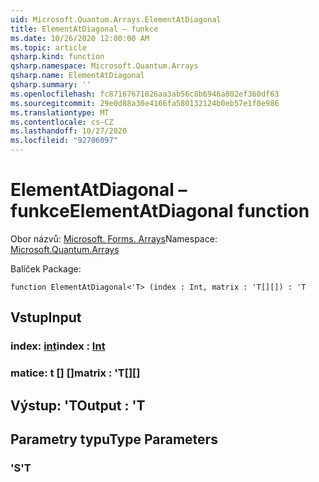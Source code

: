 ```yaml
---
uid: Microsoft.Quantum.Arrays.ElementAtDiagonal
title: ElementAtDiagonal – funkce
ms.date: 10/26/2020 12:00:00 AM
ms.topic: article
qsharp.kind: function
qsharp.namespace: Microsoft.Quantum.Arrays
qsharp.name: ElementAtDiagonal
qsharp.summary: ''
ms.openlocfilehash: fc87167671826aa3ab56c8b6946a802ef360df63
ms.sourcegitcommit: 29e0d88a30e4166fa580132124b0eb57e1f0e986
ms.translationtype: MT
ms.contentlocale: cs-CZ
ms.lasthandoff: 10/27/2020
ms.locfileid: "92706097"
---
```

# <a name="elementatdiagonal-function"></a><span data-ttu-id="8285d-102">ElementAtDiagonal – funkce</span><span class="sxs-lookup"><span data-stu-id="8285d-102">ElementAtDiagonal function</span></span>

<span data-ttu-id="8285d-103">Obor názvů: [Microsoft. Forms. Arrays](xref:Microsoft.Quantum.Arrays)</span><span class="sxs-lookup"><span data-stu-id="8285d-103">Namespace: [Microsoft.Quantum.Arrays](xref:Microsoft.Quantum.Arrays)</span></span>

<span data-ttu-id="8285d-104">Balíček [](https://nuget.org/packages/)</span><span class="sxs-lookup"><span data-stu-id="8285d-104">Package: [](https://nuget.org/packages/)</span></span>




```qsharp
function ElementAtDiagonal<'T> (index : Int, matrix : 'T[][]) : 'T
```


## <a name="input"></a><span data-ttu-id="8285d-105">Vstup</span><span class="sxs-lookup"><span data-stu-id="8285d-105">Input</span></span>

### <a name="index--int"></a><span data-ttu-id="8285d-106">index: [int](xref:microsoft.quantum.lang-ref.int)</span><span class="sxs-lookup"><span data-stu-id="8285d-106">index : [Int](xref:microsoft.quantum.lang-ref.int)</span></span>




### <a name="matrix--t"></a><span data-ttu-id="8285d-107">matice: t [] []</span><span class="sxs-lookup"><span data-stu-id="8285d-107">matrix : 'T[][]</span></span>





## <a name="output--t"></a><span data-ttu-id="8285d-108">Výstup: 'T</span><span class="sxs-lookup"><span data-stu-id="8285d-108">Output : 'T</span></span>



## <a name="type-parameters"></a><span data-ttu-id="8285d-109">Parametry typu</span><span class="sxs-lookup"><span data-stu-id="8285d-109">Type Parameters</span></span>

### <a name="t"></a><span data-ttu-id="8285d-110">'S</span><span class="sxs-lookup"><span data-stu-id="8285d-110">'T</span></span>


